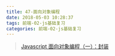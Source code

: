 ```yaml
---
title: 47-面向对象编程
date: 2018-05-03 10:28:37
tags: 前端-02-js基础复习
categories: 前端-02-js基础复习
---
```

> [Javascript 面向对象编程（一）：封装](http://www.ruanyifeng.com/blog/2010/05/object-oriented_javascript_encapsulation.html)